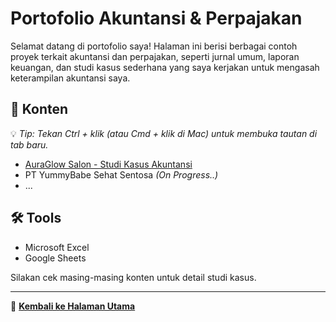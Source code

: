 # Portofolio Akuntansi & Perpajakan

Selamat datang di portofolio saya!
Halaman ini berisi berbagai contoh proyek terkait akuntansi dan perpajakan, seperti jurnal umum, laporan keuangan, dan studi kasus sederhana yang saya kerjakan untuk mengasah keterampilan akuntansi saya.

## 📁 Konten

💡 *Tip: Tekan Ctrl + klik (atau Cmd + klik di Mac) untuk membuka tautan di tab baru.*

- [AuraGlow Salon - Studi Kasus Akuntansi](https://github.com/ninanina19/Akuntansi-Tax-Portofolio/blob/main/AuraGlow%20Salon.md)
- PT YummyBabe Sehat Sentosa *(On Progress..)*
- ...

## 🛠️ Tools
- Microsoft Excel
- Google Sheets

Silakan cek masing-masing konten untuk detail studi kasus.

---

🔗 [**Kembali ke Halaman Utama**](https://github.com/ninanina19)  

